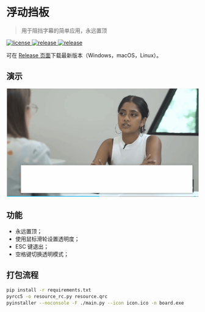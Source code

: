 ﻿# 浮动挡板
> 用于阻挡字幕的简单应用，永远置顶

<p>
  <a href="https://raw.githubusercontent.com/songquanpeng/block-board/main/LICENSE">
    <img src="https://img.shields.io/github/license/songquanpeng/block-board?color=brightgreen" alt="license">
  </a>
  <a href="https://github.com/songquanpeng/block-board/releases/latest">
    <img src="https://img.shields.io/github/v/release/songquanpeng/block-board?color=brightgreen&include_prereleases" alt="release">
  </a>
  <a href="https://github.com/songquanpeng/block-board/releases/latest">
    <img src="https://img.shields.io/github/downloads/songquanpeng/block-board/total?color=brightgreen&include_prereleases" alt="release">
  </a>
</p>

可在 [Release 页面](https://github.com/songquanpeng/block-board/releases)下载最新版本（Windows，macOS，Linux）。

## 演示
![演示](./demo.gif)

## 功能
- 永远置顶；
- 使用鼠标滑轮设置透明度；
- ESC 键退出；
- 空格键切换透明模式；

## 打包流程
```bash
pip install -r requirements.txt
pyrcc5 -o resource_rc.py resource.qrc 
pyinstaller --noconsole -F ./main.py --icon icon.ico -n board.exe
```
